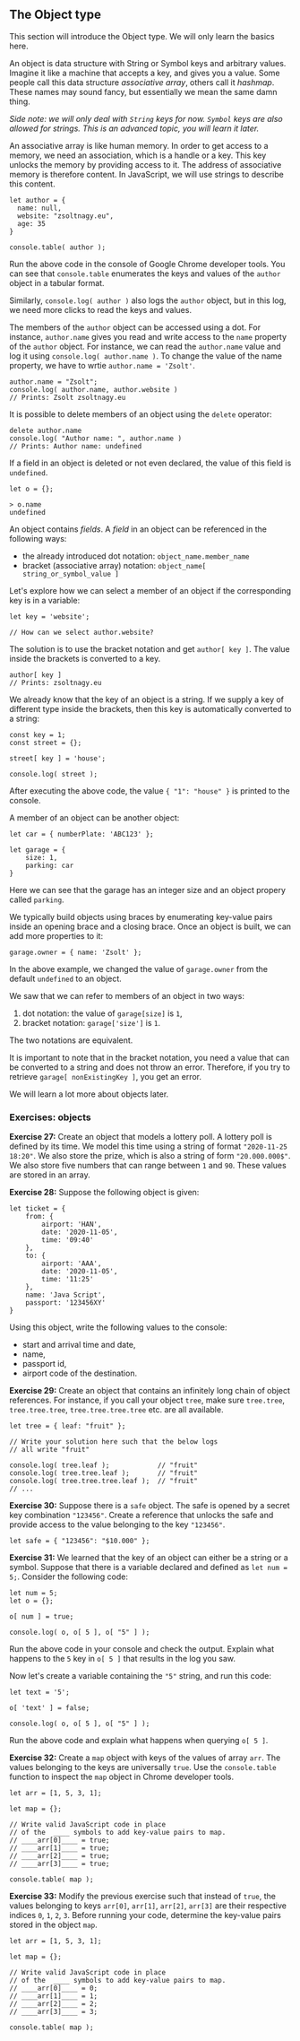 ## The Object type

This section will introduce the Object type. We will only learn the basics here.

An object is data structure with String or Symbol keys and arbitrary values. Imagine it like a machine that accepts a key, and gives you a value. Some people call this data structure *associative array*, others call it *hashmap*. These names may sound fancy, but essentially we mean the same damn thing.

*Side note: we will only deal with `String` keys for now. `Symbol` keys are also allowed for strings. This is an advanced topic, you will learn it later.*

An associative array is like human memory. In order to get access to a memory, we need an association, which is a handle or a key. This key unlocks the memory by providing access to it. The address of associative memory is therefore content. In JavaScript, we will use strings to describe this content.

```
let author = {
  name: null,
  website: "zsoltnagy.eu",
  age: 35
}

console.table( author );
```

Run the above code in the console of Google Chrome developer tools. You can see that `console.table` enumerates the keys and values of the `author` object in a tabular format.

Similarly, `console.log( author )` also logs the `author` object, but in this log, we need more clicks to read the keys and values.

The members of the `author` object can be accessed using a dot. For instance, `author.name` gives you read and write access to the `name` property of the `author` object. For instance, we can read the `author.name` value and log it using `console.log( author.name )`. To change the value of the name property, we have to wrtie `author.name = 'Zsolt'`.

```
author.name = "Zsolt";
console.log( author.name, author.website )
// Prints: Zsolt zsoltnagy.eu
```

It is possible to delete members of an object using the `delete` operator:

```
delete author.name
console.log( "Author name: ", author.name )
// Prints: Author name: undefined
```

If a field in an object is deleted or not even declared, the value of this field is `undefined`.

```
let o = {};

> o.name
undefined
```

An object contains *fields*. A *field* in an object can be referenced in the following ways:

- the already introduced dot notation: `object_name.member_name`
- bracket (associative array) notation: `object_name[ string_or_symbol_value ]`

Let's explore how we can select a member of an object if the corresponding key is in a variable:

```
let key = 'website';

// How can we select author.website?
```

The solution is to use the bracket notation and get `author[ key ]`. The value inside the brackets is converted to a key.

```
author[ key ]
// Prints: zsoltnagy.eu
```

We already know that the key of an object is a string. If we supply a key of different type inside the brackets, then this key is automatically converted to a string:

```
const key = 1;
const street = {};

street[ key ] = 'house';

console.log( street );
```

After executing the above code, the value `{ "1": "house" }` is printed to the console.

A member of an object can be another object:

```
let car = { numberPlate: 'ABC123' };

let garage = {
    size: 1,
    parking: car
}
```

Here we can see that the garage has an integer size and an object propery called `parking`.

We typically build objects using braces by enumerating key-value pairs inside an opening brace and a closing brace. Once an object is built, we can add more properties to it:

```
garage.owner = { name: 'Zsolt' };
```

In the above example, we changed the value of `garage.owner` from the default `undefined` to an object.

We saw that we can refer to members of an object in two ways:

1. dot notation: the value of `garage[size]` is `1`,
2. bracket notation: `garage['size']` is `1`.

The two notations are equivalent.

It is important to note that in the bracket notation, you need a value that can be converted to a string and does not throw an error. Therefore, if you try to retrieve `garage[ nonExistingKey ]`, you get an error.

We will learn a lot more about objects later.


### Exercises: objects

**Exercise 27:** Create an object that models a lottery poll. A lottery poll is defined by its time. We model this time using a string of format `"2020-11-25 18:20"`. We also store the prize, which is also a string of form `"20.000.000$"`. We also store five numbers that can range between `1` and `90`. These values are stored in an array.

**Exercise 28:** Suppose the following object is given:

```
let ticket = {
    from: {
        airport: 'HAN',
        date: '2020-11-05',
        time: '09:40'
    },
    to: {
        airport: 'AAA',
        date: '2020-11-05',
        time: '11:25'
    },
    name: 'Java Script',
    passport: '123456XY'
}
```

Using this object, write the following values to the console:

- start and arrival time and date,
- name,
- passport id,
- airport code of the destination.

**Exercise 29:** Create an object that contains an infinitely long chain of object references. For instance, if you call your object `tree`, make sure `tree.tree`, `tree.tree.tree`, `tree.tree.tree.tree` etc. are all available.

```
let tree = { leaf: "fruit" };

// Write your solution here such that the below logs
// all write "fruit"

console.log( tree.leaf );            // "fruit"
console.log( tree.tree.leaf );       // "fruit"
console.log( tree.tree.tree.leaf );  // "fruit"
// ...
```

**Exercise 30:** Suppose there is a `safe` object. The safe is opened by a secret key combination `"123456"`. Create a reference that unlocks the safe and provide access to the value belonging to the key `"123456"`.

```
let safe = { "123456": "$10.000" };
```

**Exercise 31:** We learned that the key of an object can either be a string or a symbol. Suppose that there is a variable declared and defined as `let num = 5;`. Consider the following code:

```
let num = 5;
let o = {};

o[ num ] = true;

console.log( o, o[ 5 ], o[ "5" ] );
```

Run the above code in your console and check the output. Explain what happens to the `5` key in `o[ 5 ]` that results in the log you saw.

Now let's create a variable containing the `"5"` string, and run this code:

```
let text = '5';

o[ 'text' ] = false;

console.log( o, o[ 5 ], o[ "5" ] );
```

Run the above code and explain what happens when querying `o[ 5 ]`.

**Exercise 32:** Create a `map` object with keys of the values of array `arr`. The values belonging to the keys are universally `true`. Use the `console.table` function to inspect the `map` object in Chrome developer tools.

```
let arr = [1, 5, 3, 1];

let map = {};

// Write valid JavaScript code in place
// of the  ____ symbols to add key-value pairs to map.
// ____arr[0]____ = true;
// ____arr[1]____ = true;
// ____arr[2]____ = true;
// ____arr[3]____ = true;

console.table( map );
```

**Exercise 33:** Modify the previous exercise such that instead of `true`, the values belonging to keys `arr[0]`, `arr[1]`, `arr[2]`, `arr[3]` are their respective indices `0`, `1`, `2`, `3`. Before running your code, determine the key-value pairs stored in the object `map`.

```
let arr = [1, 5, 3, 1];

let map = {};

// Write valid JavaScript code in place
// of the  ____ symbols to add key-value pairs to map.
// ____arr[0]____ = 0;
// ____arr[1]____ = 1;
// ____arr[2]____ = 2;
// ____arr[3]____ = 3;

console.table( map );
```
